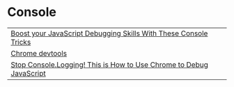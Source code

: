 # Console

|  |  |
| :--- | :--- |
| [Boost your JavaScript Debugging Skills With These Console Tricks](https://medium.com/better-programming/boost-your-javascript-debugging-skills-with-these-console-tricks-ab984c70298a) |  |
| [Chrome devtools](https://developers.google.com/web/tools/chrome-devtools/css) |  |
| [Stop Console.Logging! This is How to Use Chrome to Debug JavaScript](https://dev.to/songthamtung/stop-console-logging-this-is-how-to-use-chrome-to-debug-javascript-48nm) |  |



